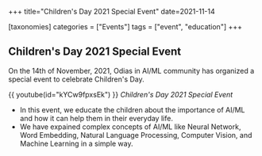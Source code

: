 +++
title="Children's Day 2021 Special Event"
date=2021-11-14

[taxonomies]
categories = ["Events"]
tags = ["event", "education"]
+++

## Children's Day 2021 Special Event

On the 14th of November, 2021, Odias in AI/ML community has organized a special event to celebrate Children's Day.

{{ youtube(id="kYCw9fpxsEk") }}
*Children's Day 2021 Special Event*

* In this event, we educate the children about the importance of AI/ML and how it can help them in their everyday life.
* We have expained complex concepts of AI/ML like Neural Network, Word Embedding, Natural Language Processing, Computer Vision, and Machine Learning in a simple way.